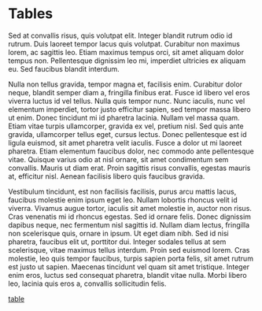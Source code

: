# Tables

Sed at convallis risus, quis volutpat elit. Integer blandit rutrum odio id rutrum. Duis laoreet tempor lacus quis volutpat. Curabitur non maximus lorem, ac sagittis leo. Etiam maximus tempus orci, sit amet aliquam dolor tempus non. Pellentesque dignissim leo mi, imperdiet ultricies ex aliquam eu. Sed faucibus blandit interdum.

Nulla non tellus gravida, tempor magna et, facilisis enim. Curabitur dolor neque, blandit semper diam a, fringilla finibus erat. Fusce id libero vel eros viverra luctus id vel tellus. Nulla quis tempor nunc. Nunc iaculis, nunc vel elementum imperdiet, tortor justo efficitur sapien, sed tempor massa libero ut enim. Donec tincidunt mi id pharetra lacinia. Nullam vel massa quam. Etiam vitae turpis ullamcorper, gravida ex vel, pretium nisl. Sed quis ante gravida, ullamcorper tellus eget, cursus lectus. Donec pellentesque est id ligula euismod, sit amet pharetra velit iaculis. Fusce a dolor ut mi laoreet pharetra. Etiam elementum faucibus dolor, nec commodo ante pellentesque vitae. Quisque varius odio at nisl ornare, sit amet condimentum sem convallis. Mauris ut diam erat. Proin sagittis risus convallis, egestas mauris at, efficitur nisl. Aenean facilisis libero quis faucibus gravida.

Vestibulum tincidunt, est non facilisis facilisis, purus arcu mattis lacus, faucibus molestie enim ipsum eget leo. Nullam lobortis rhoncus velit id viverra. Vivamus augue tortor, iaculis sit amet molestie in, auctor non risus. Cras venenatis mi id rhoncus egestas. Sed id ornare felis. Donec dignissim dapibus neque, nec fermentum nisl sagittis id. Nullam diam lectus, fringilla non scelerisque quis, ornare in ipsum. Ut eget diam nibh. Sed id nisi pharetra, faucibus elit ut, porttitor dui. Integer sodales tellus at sem scelerisque, vitae maximus tellus interdum. Proin sed euismod lorem. Cras molestie, leo quis tempor faucibus, turpis sapien porta felis, sit amet rutrum est justo ut sapien. Maecenas tincidunt vel quam sit amet tristique. Integer enim eros, luctus sed consequat pharetra, blandit vitae nulla. Morbi libero leo, lacinia quis eros a, convallis sollicitudin felis. 

[table](onetable)
